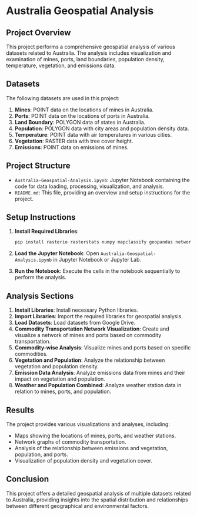 # Australia Geospatial Analysis

## Project Overview

This project performs a comprehensive geospatial analysis of various datasets related to Australia. The analysis includes visualization and examination of mines, ports, land boundaries, population density, temperature, vegetation, and emissions data.

## Datasets

The following datasets are used in this project:

1. **Mines**: POINT data on the locations of mines in Australia.
2. **Ports**: POINT data on the locations of ports in Australia.
3. **Land Boundary**: POLYGON data of states in Australia.
4. **Population**: POLYGON data with city areas and population density data.
5. **Temperature**: POINT data with air temperatures in various cities.
6. **Vegetation**: RASTER data with tree cover height.
7. **Emissions**: POINT data on emissions of mines.

## Project Structure

- `Australia-Geospatial-Analysis.ipynb`: Jupyter Notebook containing the code for data loading, processing, visualization, and analysis.
- `README.md`: This file, providing an overview and setup instructions for the project.

## Setup Instructions

1. **Install Required Libraries**:
    ```bash
    pip install rasterio rasterstats numpy mapclassify geopandas networkx pandas matplotlib shapely scipy folium seaborn
    ```

2. **Load the Jupyter Notebook**:
    Open `Australia-Geospatial-Analysis.ipynb` in Jupyter Notebook or Jupyter Lab.

3. **Run the Notebook**:
    Execute the cells in the notebook sequentially to perform the analysis.

## Analysis Sections

1. **Install Libraries**: Install necessary Python libraries.
2. **Import Libraries**: Import the required libraries for geospatial analysis.
3. **Load Datasets**: Load datasets from Google Drive.
4. **Commodity Transportation Network Visualization**: Create and visualize a network of mines and ports based on commodity transportation.
5. **Commodity-wise Analysis**: Visualize mines and ports based on specific commodities.
6. **Vegetation and Population**: Analyze the relationship between vegetation and population density.
7. **Emission Data Analysis**: Analyze emissions data from mines and their impact on vegetation and population.
8. **Weather and Population Combined**: Analyze weather station data in relation to mines, ports, and population.

## Results

The project provides various visualizations and analyses, including:

- Maps showing the locations of mines, ports, and weather stations.
- Network graphs of commodity transportation.
- Analysis of the relationship between emissions and vegetation, population, and ports.
- Visualization of population density and vegetation cover.

## Conclusion

This project offers a detailed geospatial analysis of multiple datasets related to Australia, providing insights into the spatial distribution and relationships between different geographical and environmental factors.
